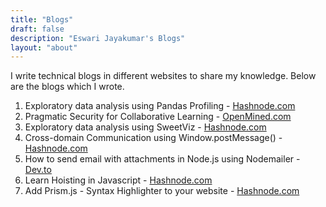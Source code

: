 ```yaml
---
title: "Blogs"
draft: false
description: "Eswari Jayakumar's Blogs"
layout: "about"
---
```

I write technical blogs in different websites to share my knowledge. Below are the blogs which I wrote.

1. Exploratory data analysis using Pandas Profiling - [Hashnode.com](https://eswari.hashnode.dev/exploratory-data-analysis-using-pandas-profiling)
2. Pragmatic Security for Collaborative Learning - [OpenMined.com]( https://blog.openmined.org/pragmatic-security-for-collaborative-learning/)
3. Exploratory data analysis using SweetViz - [Hashnode.com]( https://eswari.hashnode.dev/exploratory-data-analysis-using-sweetviz)
4. Cross-domain Communication using Window.postMessage() - [Hashnode.com](https://eswari.hashnode.dev/cross-domain-communication-using-windowpostmessage)
5. How to send email with attachments in Node.js using Nodemailer - [Dev.to](https://dev.to/eswari/how-to-send-email-with-attachments-in-node-js-using-nodemailer-3g4i)
6. Learn Hoisting in Javascript - [Hashnode.com](https://eswari.hashnode.dev/learn-hoisting-in-javascript)
7. Add Prism.js - Syntax Highlighter to your website - [Hashnode.com](https://eswari.hashnode.dev/add-prismjs-syntax-highlighter-to-the-website)
